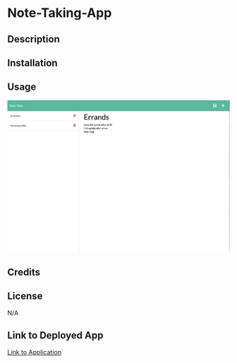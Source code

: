# Note-Taking-App

## Description

## Installation

## Usage

![mock-up](mock-up.png)

## Credits

## License
N/A

## Link to Deployed App
[Link to Application]()